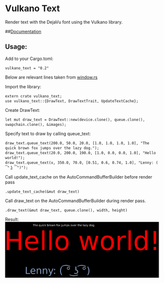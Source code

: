 # Vulkano Text

Render text with the DejaVu font using the Vulkano library.

##[Documentation](https://docs.rs/vulkano_text)

## Usage:

Add to your Cargo.toml: 
```
vulkano_text = "0.2"
```

Below are relevant lines taken from [window.rs](examples/window.rs)

Import the library:
```
extern crate vulkano_text;
use vulkano_text::{DrawText, DrawTextTrait, UpdateTextCache};
```

Create DrawText:
```
let mut draw_text = DrawText::new(device.clone(), queue.clone(), swapchain.clone(), &images);
```

Specify text to draw by calling queue_text:
```
draw_text.queue_text(200.0, 50.0, 20.0, [1.0, 1.0, 1.0, 1.0], "The quick brown fox jumps over the lazy dog.");
draw_text.queue_text(20.0, 200.0, 190.0, [1.0, 0.0, 0.0, 1.0], "Hello world!");
draw_text.queue_text(x, 350.0, 70.0, [0.51, 0.6, 0.74, 1.0], "Lenny: ( ͡° ͜ʖ ͡°)");
```

Call update_text_cache on the AutoCommandBufferBuilder before render pass
```
.update_text_cache(&mut draw_text)
```

Call draw_text on the AutoCommandBufferBuilder during render pass.
```
.draw_text(&mut draw_text, queue.clone(), width, height)
```

Result:
![Result:](screenshot.png)
